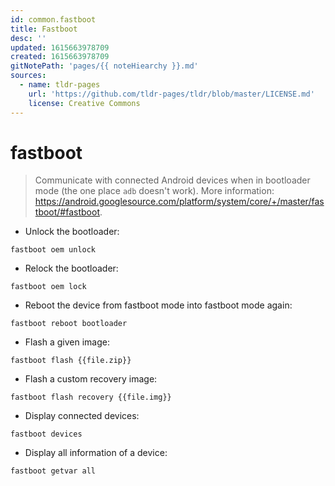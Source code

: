 ```yaml
---
id: common.fastboot
title: Fastboot
desc: ''
updated: 1615663978709
created: 1615663978709
gitNotePath: 'pages/{{ noteHiearchy }}.md'
sources:
  - name: tldr-pages
    url: 'https://github.com/tldr-pages/tldr/blob/master/LICENSE.md'
    license: Creative Commons
---
```

# fastboot

> Communicate with connected Android devices when in bootloader mode (the one place `adb` doesn't work).
> More information: <https://android.googlesource.com/platform/system/core/+/master/fastboot/#fastboot>.

- Unlock the bootloader:

`fastboot oem unlock`

- Relock the bootloader:

`fastboot oem lock`

- Reboot the device from fastboot mode into fastboot mode again:

`fastboot reboot bootloader`

- Flash a given image:

`fastboot flash {{file.zip}}`

- Flash a custom recovery image:

`fastboot flash recovery {{file.img}}`

- Display connected devices:

`fastboot devices`

- Display all information of a device:

`fastboot getvar all`

